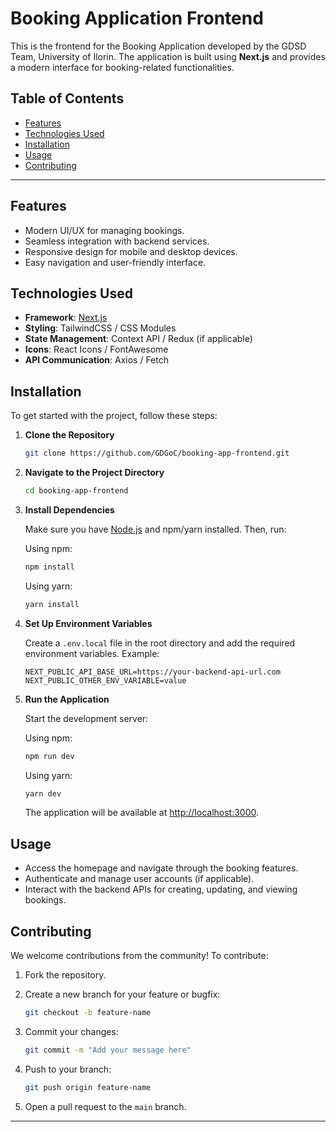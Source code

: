 # Booking Application Frontend

This is the frontend for the Booking Application developed by the GDSD Team, University of Ilorin. The application is built using **Next.js** and provides a modern interface for booking-related functionalities.

## Table of Contents

- [Features](#features)
- [Technologies Used](#technologies-used)
- [Installation](#installation)
- [Usage](#usage)
- [Contributing](#contributing)

---

## Features

- Modern UI/UX for managing bookings.
- Seamless integration with backend services.
- Responsive design for mobile and desktop devices.
- Easy navigation and user-friendly interface.

## Technologies Used

- **Framework**: [Next.js](https://nextjs.org/)
- **Styling**: TailwindCSS / CSS Modules
- **State Management**: Context API / Redux (if applicable)
- **Icons**: React Icons / FontAwesome
- **API Communication**: Axios / Fetch

## Installation

To get started with the project, follow these steps:

1. **Clone the Repository**

   ```bash
   git clone https://github.com/GDGoC/booking-app-frontend.git
   ```

2. **Navigate to the Project Directory**

   ```bash
   cd booking-app-frontend
   ```

3. **Install Dependencies**

   Make sure you have [Node.js](https://nodejs.org/) and npm/yarn installed. Then, run:

   Using npm:
   ```bash
   npm install
   ```

   Using yarn:
   ```bash
   yarn install
   ```

4. **Set Up Environment Variables**

   Create a `.env.local` file in the root directory and add the required environment variables. Example:

   ```env
   NEXT_PUBLIC_API_BASE_URL=https://your-backend-api-url.com
   NEXT_PUBLIC_OTHER_ENV_VARIABLE=value
   ```

5. **Run the Application**

   Start the development server:

   Using npm:
   ```bash
   npm run dev
   ```

   Using yarn:
   ```bash
   yarn dev
   ```

   The application will be available at [http://localhost:3000](http://localhost:3000).

## Usage

- Access the homepage and navigate through the booking features.
- Authenticate and manage user accounts (if applicable).
- Interact with the backend APIs for creating, updating, and viewing bookings.

## Contributing

We welcome contributions from the community! To contribute:

1. Fork the repository.
2. Create a new branch for your feature or bugfix:

   ```bash
   git checkout -b feature-name
   ```

3. Commit your changes:

   ```bash
   git commit -m "Add your message here"
   ```

4. Push to your branch:

   ```bash
   git push origin feature-name
   ```

5. Open a pull request to the `main` branch.

---


